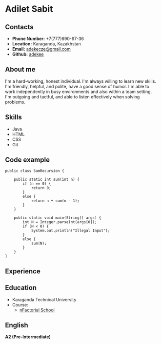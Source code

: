 # Adilet Sabit 
## Contacts

- __Phone Number:__ +7(777)690-97-36
- __Location:__ Karaganda, Kazakhstan
- __Email:__ adekecze@gmail.com
- __Github:__ [adekee](https://github.com/adekee)

## About me

I'm a hard-working, honest individual. I'm always willing to learn new skills. I'm friendly, helpful, and polite, have a good sense of humor. I'm able to work independently in busy environments and also within a team setting. I'm outgoing and tactful, and able to listen effectively when solving problems.

## Skills

- Java
- HTML
- CSS
- Git

## Code example

```
public class SumRecursion {

    public static int sum(int n) {
        if (n == 0) {
            return 0;
        }
        else {
            return n + sum(n - 1);
        }
    }

    public static void main(String[] args) {
        int N = Integer.parseInt(args[0]);
        if (N < 0) {
            System.out.println("Illegal Input");
        }
        else {
            sum(N);
        }
    }
}
```

## Experience

## Education

- Karaganda Technical University
-  Course:
    - [nFactorial School](https://www.nfactorial.school/start)
    
## English 

__A2 (Pre-Intermediate)__
